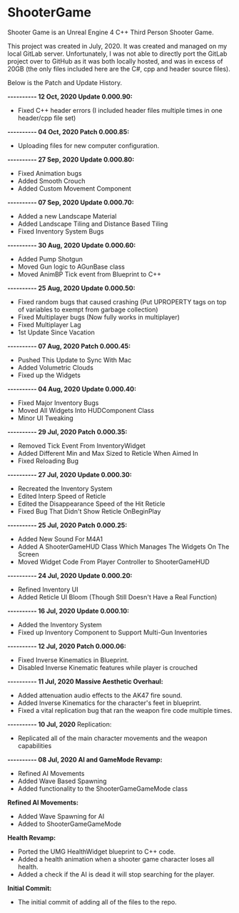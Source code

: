 # ShooterGame

Shooter Game is an Unreal Engine 4 C++ Third Person Shooter Game.

This project was created in July, 2020. It was created and managed on my local GitLab server. Unfortunately, I was not able to directly port the GitLab project over to GitHub as it was both locally hosted, and was in excess of 20GB (the only files included here are the C#, cpp and header source files).


Below is the Patch and Update History.

**---------- 12 Oct, 2020
Update 0.000.90:**
- Fixed C++ header errors (I included header files multiple times in one header/cpp file set)



**---------- 04 Oct, 2020
Patch 0.000.85:**
- Uploading files for new computer configuration.



**---------- 27 Sep, 2020
Update 0.000.80:**
- Fixed Animation bugs
- Added Smooth Crouch
- Added Custom Movement Component



**---------- 07 Sep, 2020
Update 0.000.70:**
- Added a new Landscape Material
- Added Landscape Tiling and Distance Based Tiling
- Fixed Inventory System Bugs


**---------- 30 Aug, 2020
Update 0.000.60:**
- Added Pump Shotgun
- Moved Gun logic to AGunBase class
- Moved AnimBP Tick event from Blueprint to C++


**---------- 25 Aug, 2020
Update 0.000.50:**
- Fixed random bugs that caused crashing (Put UPROPERTY tags on top of variables to exempt from garbage collection)
- Fixed Multiplayer bugs (Now fully works in multiplayer)
- Fixed Multiplayer Lag
- 1st Update Since Vacation


**---------- 07 Aug, 2020
Patch 0.000.45:**
- Pushed This Update to Sync With Mac
- Added Volumetric Clouds
- Fixed up the Widgets


**---------- 04 Aug, 2020
Update 0.000.40:**
- Fixed Major Inventory Bugs
- Moved All Widgets Into HUDComponent Class
- Minor UI Tweaking


**---------- 29 Jul, 2020
Patch 0.000.35:**
- Removed Tick Event From InventoryWidget
- Added Different Min and Max Sized to Reticle When Aimed In
- Fixed Reloading Bug


**---------- 27 Jul, 2020
Update 0.000.30:**
- Recreated the Inventory System
- Edited Interp Speed of Reticle
- Edited the Disappearance Speed of the Hit Reticle
- Fixed Bug That Didn't Show Reticle OnBeginPlay


**---------- 25 Jul, 2020
Patch 0.000.25:**
- Added New Sound For M4A1
- Added A ShooterGameHUD Class Which Manages The Widgets On The Screen
- Moved Widget Code From Player Controller to ShooterGameHUD


**---------- 24 Jul, 2020
Update 0.000.20:**
- Refined Inventory UI
- Added Reticle UI Bloom (Though Still Doesn't Have a Real Function)


**---------- 16 Jul, 2020
Update 0.000.10:**
- Added the Inventory System
- Fixed up Inventory Component to Support Multi-Gun Inventories


**---------- 12 Jul, 2020
Patch 0.000.06:**
- Fixed Inverse Kinematics in Blueprint.
- Disabled Inverse Kinematic features while player is crouched


**---------- 11 Jul, 2020
Massive Aesthetic Overhaul:**
- Added attenuation audio effects to the AK47 fire sound.
- Added Inverse Kinematics for the character's feet in blueprint.
- Fixed a vital replication bug that ran the weapon fire code multiple times.


**---------- 10 Jul, 2020**
Replication:
- Replicated all of the main character movements and the weapon capabilities


**---------- 08 Jul, 2020
AI and GameMode Revamp:**
- Refined AI Movements
- Added Wave Based Spawning
- Added functionality to the ShooterGameGameMode class

**Refined AI Movements:**
- Added Wave Spawning for AI
- Added to ShooterGameGameMode

**Health Revamp:**
- Ported the UMG HealthWidget blueprint to C++ code.
- Added a health animation when a shooter game character loses all health.
- Added a check if the AI is dead it will stop searching for the player.

**Initial Commit:**
- The initial commit of adding all of the files to the repo.
